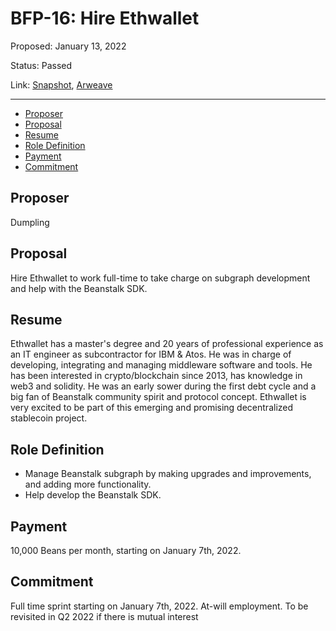 # BFP-16: Hire Ethwallet

Proposed: January 13, 2022

Status: Passed

Link: [Snapshot](https://snapshot.org/#/beanstalkfarms.eth/proposal/0x3c07d0c9d80d9066a4103b543faae354294dd26cf4704844beae6b71f21a8af5), [Arweave](https://arweave.net/_OvdOOYfice-JM4E-arfwFHeK2kVf4Bi3D5gZIeLGfo)

---

- [Proposer](#proposer)
- [Proposal](#proposal)
- [Resume](#resume)
- [Role Definition](#role-definition)
- [Payment](#payment)
- [Commitment](#commitment)

## Proposer

Dumpling

## Proposal

Hire Ethwallet to work full-time to take charge on subgraph development and help with the Beanstalk SDK.

## Resume

Ethwallet has a master's degree and 20 years of professional experience as an IT engineer as subcontractor for IBM & Atos. He was in charge of developing, integrating and managing middleware software and tools. He has been interested in crypto/blockchain since 2013, has knowledge in web3 and solidity. He was an early sower during the first debt cycle and a big fan of Beanstalk community spirit and protocol concept. Ethwallet is very excited to be part of this emerging and promising decentralized stablecoin project.

## Role Definition

- Manage Beanstalk subgraph by making upgrades and improvements, and adding more functionality.
- Help develop the Beanstalk SDK.

## Payment

10,000 Beans per month, starting on January 7th, 2022.

## Commitment

Full time sprint starting on January 7th, 2022. At-will employment. To be revisited in Q2 2022 if there is mutual interest
